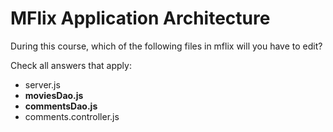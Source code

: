# MFlix Application Architecture

During this course, which of the following files in mflix will you have to edit?

Check all answers that apply:

- server.js
- **moviesDao.js**
- **commentsDao.js**
- comments.controller.js